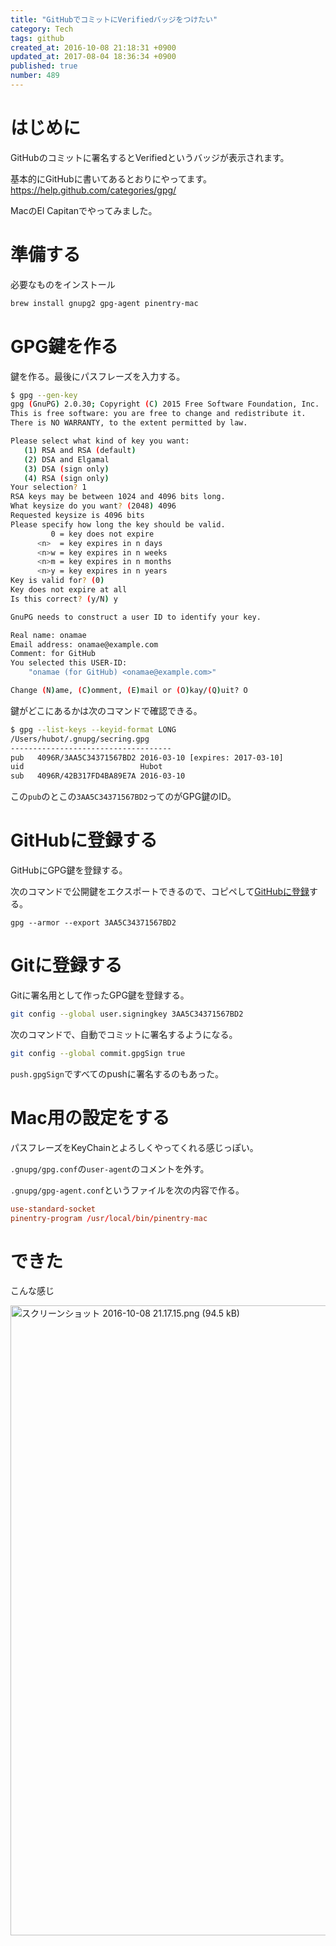 ```yaml
---
title: "GitHubでコミットにVerifiedバッジをつけたい"
category: Tech
tags: github
created_at: 2016-10-08 21:18:31 +0900
updated_at: 2017-08-04 18:36:34 +0900
published: true
number: 489
---
```


# はじめに
GitHubのコミットに署名するとVerifiedというバッジが表示されます。

基本的にGitHubに書いてあるとおりにやってます。
https://help.github.com/categories/gpg/

MacのEl Capitanでやってみました。

# 準備する
必要なものをインストール

```bash
brew install gnupg2 gpg-agent pinentry-mac
```

# GPG鍵を作る
鍵を作る。最後にパスフレーズを入力する。

```bash
$ gpg --gen-key
gpg (GnuPG) 2.0.30; Copyright (C) 2015 Free Software Foundation, Inc.
This is free software: you are free to change and redistribute it.
There is NO WARRANTY, to the extent permitted by law.

Please select what kind of key you want:
   (1) RSA and RSA (default)
   (2) DSA and Elgamal
   (3) DSA (sign only)
   (4) RSA (sign only)
Your selection? 1
RSA keys may be between 1024 and 4096 bits long.
What keysize do you want? (2048) 4096
Requested keysize is 4096 bits
Please specify how long the key should be valid.
         0 = key does not expire
      <n>  = key expires in n days
      <n>w = key expires in n weeks
      <n>m = key expires in n months
      <n>y = key expires in n years
Key is valid for? (0)
Key does not expire at all
Is this correct? (y/N) y

GnuPG needs to construct a user ID to identify your key.

Real name: onamae
Email address: onamae@example.com
Comment: for GitHub
You selected this USER-ID:
    "onamae (for GitHub) <onamae@example.com>"

Change (N)ame, (C)omment, (E)mail or (O)kay/(Q)uit? O
```

鍵がどこにあるかは次のコマンドで確認できる。

```bash
$ gpg --list-keys --keyid-format LONG
/Users/hubot/.gnupg/secring.gpg
------------------------------------
pub   4096R/3AA5C34371567BD2 2016-03-10 [expires: 2017-03-10]
uid                          Hubot 
sub   4096R/42B317FD4BA89E7A 2016-03-10
```

この`pub`のとこの`3AA5C34371567BD2`ってのがGPG鍵のID。

# GitHubに登録する
GitHubにGPG鍵を登録する。

次のコマンドで公開鍵をエクスポートできるので、コピペして[GitHubに登録](https://github.com/settings/keys)する。

```export
gpg --armor --export 3AA5C34371567BD2
```

# Gitに登録する
Gitに署名用として作ったGPG鍵を登録する。

```bash
git config --global user.signingkey 3AA5C34371567BD2
```

次のコマンドで、自動でコミットに署名するようになる。

```bash
git config --global commit.gpgSign true
```

`push.gpgSign`ですべてのpushに署名するのもあった。

# Mac用の設定をする
パスフレーズをKeyChainとよろしくやってくれる感じっぽい。

`.gnupg/gpg.conf`の`user-agent`のコメントを外す。

`.gnupg/gpg-agent.conf`というファイルを次の内容で作る。

```:.gnupg/gpg-agent.conf
use-standard-socket
pinentry-program /usr/local/bin/pinentry-mac
```

# できた
こんな感じ

<img width="1008" alt="スクリーンショット 2016-10-08 21.17.15.png (94.5 kB)" src="https://img.esa.io/uploads/production/attachments/1679/2016/10/08/4429/a9a4e45d-139d-4689-a2ce-38cdc967df9b.png">

